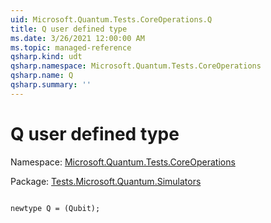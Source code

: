 ```yaml
---
uid: Microsoft.Quantum.Tests.CoreOperations.Q
title: Q user defined type
ms.date: 3/26/2021 12:00:00 AM
ms.topic: managed-reference
qsharp.kind: udt
qsharp.namespace: Microsoft.Quantum.Tests.CoreOperations
qsharp.name: Q
qsharp.summary: ''
---
```


# Q user defined type

Namespace: [Microsoft.Quantum.Tests.CoreOperations](xref:Microsoft.Quantum.Tests.CoreOperations)

Package: [Tests.Microsoft.Quantum.Simulators](https://nuget.org/packages/Tests.Microsoft.Quantum.Simulators)




```qsharp

newtype Q = (Qubit);
```

